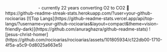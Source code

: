 <div id="header" align="center">
- currently 22 years converting O2 to CO2 🌟
</div>
https://github-readme-streak-stats.herokuapp.com/?user=your-github-rocioarias
[![Top Langs](https://github-readme-stats.vercel.app/api/top-langs/?username=your-github-rocioarias&layout=compact&theme=vision-friendly-dark)](https://github.com/anuraghazra/github-readme-stats)
![jesus-christ-homer](https://github.com/rocioarias/rocioarias/assets/101805934/c122db00-1710-4f5a-a5c9-0d8025a663e5)
